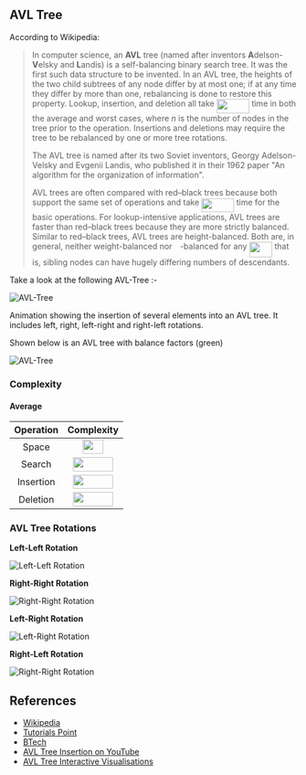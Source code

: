 ## AVL Tree

According to Wikipedia:

> In computer science, an **AVL** tree (named after inventors **A**delson-**V**elsky and **L**andis) is a self-balancing binary search tree. It was the first such data structure to be invented. In an AVL tree, the heights of the two child subtrees of any node differ by at most one; if at any time they differ by more than one, rebalancing is done to restore this property. Lookup, insertion, and deletion all take <img src="/assets/logarithmic-time.svg?invert_in_darkmode&sanitize=true" align=middle width=57.27448814999999pt height=24.65753399999998pt/> time in both the average and worst cases, where *n* is the number of nodes in the tree prior to the operation. Insertions and deletions may require the tree to be rebalanced by one or more tree rotations.
>
> The AVL tree is named after its two Soviet inventors, Georgy Adelson-Velsky and Evgenii Landis, who published it in their 1962 paper "An algorithm for the organization of information".
>
> AVL trees are often compared with red–black trees because both support the same set of operations and take <img src="/assets/logarithmic-time.svg?invert_in_darkmode&sanitize=true" align=middle width=57.27448814999999pt height=24.65753399999998pt/> time for the basic operations. For lookup-intensive applications, AVL trees are faster than red–black trees because they are more strictly balanced. Similar to red–black trees, AVL trees are height-balanced. Both are, in general, neither weight-balanced nor <img src="/assets/mu.svg?invert_in_darkmode&sanitize=true" align=middle width=9.90492359999999pt height=14.15524440000002pt/>-balanced for any <img src="/assets/mu-less-than-half.svg?invert_in_darkmode&sanitize=true" align=middle width=40.34769914999999pt height=27.77565449999998pt/> that is, sibling nodes can have hugely differing numbers of descendants.

Take a look at the following AVL-Tree :-

![AVL-Tree](https://upload.wikimedia.org/wikipedia/commons/f/fd/AVL_Tree_Example.gif)

Animation showing the insertion of several elements into an AVL tree. It includes left, right, left-right and right-left rotations.

Shown below is an AVL tree with balance factors (green)

![AVL-Tree](https://upload.wikimedia.org/wikipedia/commons/thumb/a/ad/AVL-tree-wBalance_K.svg/524px-AVL-tree-wBalance_K.svg.png)

### Complexity

#### Average

| Operation | Complexity  |
| :-------: | :---------: |
| Space     | <img src="/assets/linear-time.svg?invert_in_darkmode&sanitize=true" align=middle width=35.64773519999999pt height=24.65753399999998pt/> |
| Search    | <img src="/assets/logarithmic-time.svg?invert_in_darkmode&sanitize=true" align=middle width=70.05992069999998pt height=24.65753399999998pt/> |
| Insertion | <img src="/assets/logarithmic-time.svg?invert_in_darkmode&sanitize=true" align=middle width=70.05992069999998pt height=24.65753399999998pt/> |
| Deletion  | <img src="/assets/logarithmic-time.svg?invert_in_darkmode&sanitize=true" align=middle width=70.05992069999998pt height=24.65753399999998pt/> |


### AVL Tree Rotations

**Left-Left Rotation**

![Left-Left Rotation](http://btechsmartclass.com/DS/images/LL%20Rotation.png)

**Right-Right Rotation**

![Right-Right Rotation](http://btechsmartclass.com/DS/images/RR%20Rotation.png)

**Left-Right Rotation**

![Left-Right Rotation](http://btechsmartclass.com/DS/images/LR%20Rotation.png)

**Right-Left Rotation**

![Right-Right Rotation](http://btechsmartclass.com/DS/images/RL%20Rotation.png)

## References

-   [Wikipedia](https://en.wikipedia.org/wiki/AVL_tree)
-   [Tutorials Point](https://www.tutorialspoint.com/data_structures_algorithms/avl_tree_algorithm.htm)
-   [BTech](http://btechsmartclass.com/DS/U5_T2.html)
-   [AVL Tree Insertion on YouTube](https://www.youtube.com/watch?v=rbg7Qf8GkQ4&list=PLLXdhg_r2hKA7DPDsunoDZ-Z769jWn4R8&index=12&)
-   [AVL Tree Interactive Visualisations](https://www.cs.usfca.edu/~galles/visualization/AVLtree.html)
